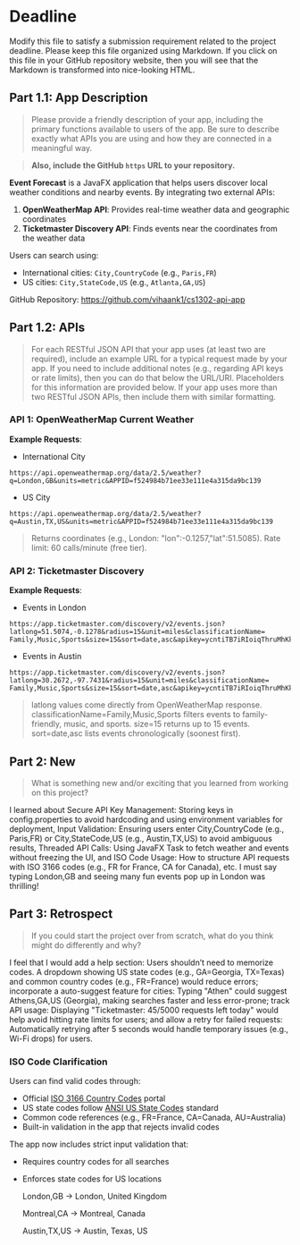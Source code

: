 # Deadline

Modify this file to satisfy a submission requirement related to the project
deadline. Please keep this file organized using Markdown. If you click on
this file in your GitHub repository website, then you will see that the
Markdown is transformed into nice-looking HTML.

## Part 1.1: App Description

> Please provide a friendly description of your app, including
> the primary functions available to users of the app. Be sure to
> describe exactly what APIs you are using and how they are connected
> in a meaningful way.

> **Also, include the GitHub `https` URL to your repository.**

**Event Forecast** is a JavaFX application that helps users discover local weather
conditions and nearby events. By integrating two external APIs:
1. **OpenWeatherMap API**: Provides real-time weather data and geographic coordinates
2. **Ticketmaster Discovery API**: Finds events near the coordinates from the weather data

Users can search using:
- International cities: `City,CountryCode` (e.g., `Paris,FR`)
- US cities: `City,StateCode,US` (e.g., `Atlanta,GA,US`)

GitHub Repository:
https://github.com/vihaank1/cs1302-api-app



## Part 1.2: APIs

> For each RESTful JSON API that your app uses (at least two are required),
> include an example URL for a typical request made by your app. If you
> need to include additional notes (e.g., regarding API keys or rate
> limits), then you can do that below the URL/URI. Placeholders for this
> information are provided below. If your app uses more than two RESTful
> JSON APIs, then include them with similar formatting.

### API 1: OpenWeatherMap Current Weather

**Example Requests**:

- International City
```
https://api.openweathermap.org/data/2.5/weather?q=London,GB&units=metric&APPID=f524984b71ee33e111e4a315da9bc139
```
- US City
```
https://api.openweathermap.org/data/2.5/weather?q=Austin,TX,US&units=metric&APPID=f524984b71ee33e111e4a315da9bc139
```

> Returns coordinates (e.g., London: "lon":-0.1257,"lat":51.5085). Rate limit: 60 calls/minute (free tier).


### API 2: Ticketmaster Discovery

**Example Requests**:

- Events in London

```
https://app.ticketmaster.com/discovery/v2/events.json?latlong=51.5074,-0.1278&radius=15&unit=miles&classificationName=
Family,Music,Sports&size=15&sort=date,asc&apikey=ycntiTB7iRIoiqThruMhKk9K3ipSvaWV
```
- Events in Austin

```
https://app.ticketmaster.com/discovery/v2/events.json?latlong=30.2672,-97.7431&radius=15&unit=miles&classificationName=
Family,Music,Sports&size=15&sort=date,asc&apikey=ycntiTB7iRIoiqThruMhKk9K3ipSvaWV
```

> latlong values come directly from OpenWeatherMap response. classificationName=Family,Music,Sports filters events to family-friendly, music,
and sports. size=15 returns up to 15 events. sort=date,asc lists events chronologically (soonest first).


## Part 2: New

> What is something new and/or exciting that you learned from working
> on this project?

I learned about Secure API Key Management: Storing keys in config.properties to avoid hardcoding and using environment variables for deployment,
Input Validation: Ensuring users enter City,CountryCode (e.g., Paris,FR) or City,StateCode,US (e.g., Austin,TX,US) to avoid ambiguous results,
Threaded API Calls: Using JavaFX Task to fetch weather and events without freezing the UI, and
ISO Code Usage: How to structure API requests with ISO 3166 codes (e.g., FR for France, CA for Canada), etc.
I must say typing London,GB and seeing many fun events pop up in London was thrilling!


## Part 3: Retrospect

> If you could start the project over from scratch, what do
> you think might do differently and why?

I feel that I would add a help section: Users shouldn’t need to memorize codes. A dropdown showing US state codes (e.g., GA=Georgia, TX=Texas)
and common country codes (e.g., FR=France) would reduce errors; incorporate a auto-suggest feature for cities: Typing "Athen" could suggest
Athens,GA,US (Georgia), making searches faster and less error-prone; track API usage: Displaying "Ticketmaster: 45/5000 requests left today"
would help avoid hitting rate limits for users; and allow a retry for failed requests: Automatically retrying after 5 seconds would handle
temporary issues (e.g., Wi-Fi drops) for users.



### ISO Code Clarification
Users can find valid codes through:
- Official [ISO 3166 Country Codes](https://www.iso.org/obp/ui/#search) portal
- US state codes follow [ANSI US State Codes](https://www.census.gov/library/reference/code-lists/ansi.html) standard
- Common code references (e.g., FR=France, CA=Canada, AU=Australia)
- Built-in validation in the app that rejects invalid codes

The app now includes strict input validation that:
- Requires country codes for all searches
- Enforces state codes for US locations

  London,GB → London, United Kingdom

  Montreal,CA → Montreal, Canada

  Austin,TX,US → Austin, Texas, US
